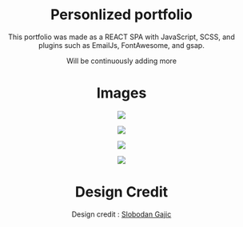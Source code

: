 <div align="center">

# Personlized portfolio

This portfolio was made as a REACT SPA with JavaScript, SCSS, and plugins such as EmailJs, 
FontAwesome, and gsap.

Will be continuously adding more

# Images

![](../finalport/public/markdown/home.png)

![](../finalport/public/markdown/about.png)

![](../finalport/public/markdown/contact.png)

![](../finalport/public/markdown/projects.png)


# Design Credit

Design credit : [Slobodan Gajic](https://github.com/bobangajicsm)

</div>
